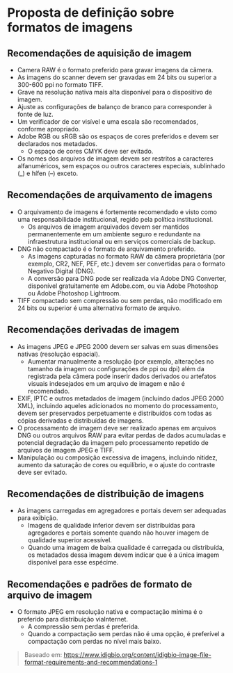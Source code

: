 # Proposta de definição sobre formatos de imagens

## Recomendações de aquisição de imagem

* Camera RAW é o formato preferido para gravar imagens da câmera.
* As imagens do scanner devem ser gravadas em 24 bits ou superior a 300-600 ppi no formato TIFF.
* Grave na resolução nativa mais alta disponível para o dispositivo de imagem.
* Ajuste as configurações de balanço de branco para corresponder à fonte de luz.
* Um verificador de cor visível e uma escala são recomendados, conforme apropriado.
* Adobe RGB ou sRGB são os espaços de cores preferidos e devem ser declarados nos metadados.
  * O espaço de cores CMYK deve ser evitado.
* Os nomes dos arquivos de imagem devem ser restritos a caracteres alfanuméricos, sem espaços ou outros caracteres especiais, sublinhado (_) e hífen (–) exceto.

## Recomendações de arquivamento de imagens

* O arquivamento de imagens é fortemente recomendado e visto como uma responsabilidade institucional, regido pela política institucional.
  * Os arquivos de imagem arquivados devem ser mantidos permanentemente em um ambiente seguro e redundante na infraestrutura institucional ou em serviços comerciais de backup.
* DNG não compactado é o formato de arquivamento preferido.
  * As imagens capturadas no formato RAW da câmera proprietária (por exemplo, CR2, NEF, PEF, etc.) devem ser convertidas para o formato Negativo Digital (DNG).
  * A conversão para DNG pode ser realizada via Adobe DNG Converter, disponível gratuitamente em Adobe.com, ou via Adobe Photoshop ou Adobe Photoshop Lightroom.
* TIFF compactado sem compressão ou sem perdas, não modificado em 24 bits ou superior é uma alternativa formato de arquivo.

## Recomendações derivadas de imagem

* As imagens JPEG e JPEG 2000 devem ser salvas em suas dimensões nativas (resolução espacial).
  * Aumentar manualmente a resolução (por exemplo, alterações no tamanho da imagem ou configurações de ppi ou dpi) além da registrada pela câmera pode inserir dados derivados ou artefatos visuais indesejados em um arquivo de imagem e não é recomendado.
* EXIF, IPTC e outros metadados de imagem (incluindo dados JPEG 2000 XML), incluindo aqueles adicionados no momento do processamento, devem ser preservados perpetuamente e distribuídos com todas as cópias derivadas e distribuídas de imagens.
* O processamento de imagem deve ser realizado apenas em arquivos DNG ou outros arquivos RAW para evitar perdas de dados acumuladas e potencial degradação da imagem pelo processamento repetido de arquivos de imagem JPEG e TIFF.
* Manipulação ou composição excessiva de imagens, incluindo nitidez, aumento da saturação de cores ou equilíbrio, e o ajuste do contraste deve ser evitado.

## Recomendações de distribuição de imagens

* As imagens carregadas em agregadores e portais devem ser adequadas para exibição.
  * Imagens de qualidade inferior devem ser distribuídas para agregadores e portais somente quando não houver imagem de qualidade superior acessível.
  * Quando uma imagem de baixa qualidade é carregada ou distribuída, os metadados dessa imagem devem indicar que é a única imagem disponível para esse espécime.

## Recomendações e padrões de formato de arquivo de imagem

* O formato JPEG em resolução nativa e compactação mínima é o preferido para distribuição viaInternet.
  * A compressão sem perdas é preferida.
  * Quando a compactação sem perdas não é uma opção, é preferível a compactação com perdas no nível mais baixo.

>Baseado em: https://www.idigbio.org/content/idigbio-image-file-format-requirements-and-recommendations-1
